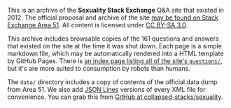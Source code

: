 This is an archive of the **Sexuality Stack Exchange** Q&A site that existed in 2012. The official proposal and archive of the site [may be found on Stack Exchange Area 51](https://area51.stackexchange.com/proposals/3303). All content is licensed under [CC BY-SA 3.0](https://creativecommons.org/licenses/by-sa/3.0/).

This archive includes browsable copies of the 161 questions and answers that existed on the site at the time it was shut down. Each page is a simple markdown file, which may be automatically rendered into a HTML template by GitHub Pages. There is [an index page listing all of the site's `questions/`](https://collapsed-stacks.github.io/sexuality/questions/), but it's are more suited to consumption by robots than humans.

The `data/` directory includes a copy of contents of the official data dump from Area 51. We also add [JSON Lines](http://jsonlines.org/) versions of every XML file for convenience. You can grab this from [GitHub at collapsed-stacks/sexuality](https://github.com/collapsed-stacks/sexuality).
